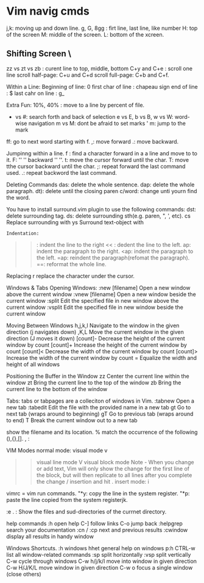 # Vim navig cmds

j,k: moving up and down line.
g, G, 8gg : firt line, last line, like number 
H: top of the screen
M: middle of the screen.
L: bottom of the xcreen.

## Shifting Screen \
zz vs zt vs zb : curent line to top, middle, bottom
C+y and C+e : scroll one line 
scroll half-page: C+u and C+d
scroll full-page: C+b and C+f. 


Within a Line:
Beginning of line: 0 
first char of line : chapeau sign
end of line : $ 
last cahr on line : g_

Extra Fun:
10%, 40% : move to a line by percent of file.
* vs #: search forth and back of selection 
e vs E, b vs B, w vs W: word-wise navigation
m vs M: dont be afraid to set marks
' m: jump to the mark

ff: go to next word starting with f.
,: move forward
.: move backward.

Jumpinng within a line.
f<char> : find a character forward in a a line and move to to it.
F<char>: '' '' backward '' ''. 
t<char>: move the cursor forward until the char.
T<char>: move tthe cursor backward until the char. 
;: repeat forward the last command used. 
.: repeat backword the last command.



Deleting Commands
das: delete the whole sentence.
dap: delete the whole paragraph.
dt): delete until the closing paren
c/word: change unti yourn find the word. 

You have to install surround.vim plugin to use the following commands:
dst: delete surrounding tag. 
ds<sth>: delete surrounding sth(e.g. paren, ", ', etc).
cs<char><newchar>	Replace surrounding <character> with <new character>
ys<txt-obj><char>	Surround text-object with <character>

	Indentation:
>> : indent the line to the right 
<< : dedent the line to the left. 
>ap: indent the paragraph to the right.
<ap: indent the paragraph to the left.
=ap: reindent the paragraph(refomat the paragraph).
==: reformat the whole line.

Replacing
r<char> replace the character under the cursor. 


Windows & Tabs
Opening Windows:
:new [filename]	        Open a new window above the current window
:vnew [filename]	Open a new window beside the current window
:split <filename>	Edit the specified file in new window above the current window
:vsplit <filename>	Edit the specified file in new window beside the current window

Moving Between Windows
<C-w>h,j,k,l	Navigate to the window in the given direction (<C-w>j navigates down)
,K,L	Move the current window in the given direction (<C-w>J moves it down)
[count]<C-w>-	Decrease the height of the current window by count
[count]<C-w>+	Increase the height of the current window by count
[count]<C-w><	Decrease the width of the current window by count
[count]<C-w>>	Increase the width of the current window by count
<C-w>=   	Equalize the width and height of all windows

Positioning the Buffer in the Window
zz	Center the current line within the window
zt	Bring the current line to the top of the window
zb	Bring the current line to the bottom of the window

Tabs: tabs or tabpages are a colleciton of windows in Vim. 
:tabnew	                Open a new tab
:tabedit <filename>	Edit the file with the provided name in a new tab
gt	                Go to next tab (wraps around to beginning)
gT                Go to previous tab (wraps around to end)
<C-w>T	                Break the current window out to a new tab


<C-G> show the filename and its location.
% match the occurrence of the following (),{},[].
<C-I>, <C-O>:  

VIM Modes
normal mode: <ESC> 
visual mode v
>> visual line mode  V
>> visual block mode  <C-v> 
Note - When you change or add text, Vim will only show the change for the first line of the block, but will then replicate to all lines after you complete the change / insertion and hit <esc>.
insert mode: i

vimrc = vim run commands.
"*y: copy the line in the system register.
"*p: paste the line copied from the system registerjk.

:e . : Show the files and sud-directories of the currnet directory.


help commands
:h open help
C-] follow links
C-o jump back
:helpgrep search your documentation
:cn / :cp next and previous results
:cwindow display all results in handy window

Windows Shortcuts.
:h windows hhet general help on windows
p:h CTRL-w list all window-related commands
:sp split horizontally
:vsp split vertically
C-w cycle through windows
C-w h/j/k/l move into window in given direction
C-w H/J/K/L move window in given direction
C-w o focus a single window (close others)


